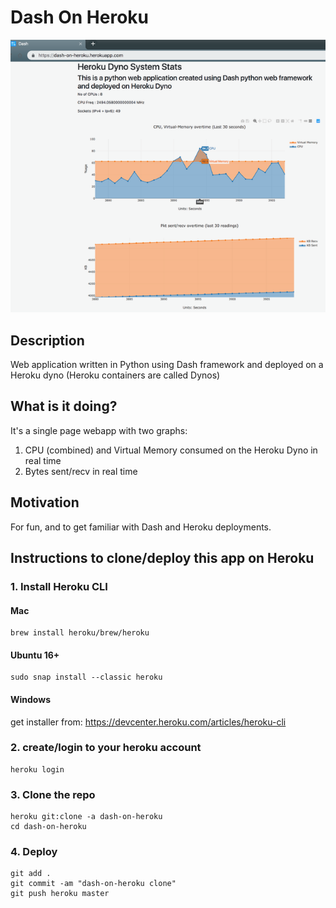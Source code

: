 # Dash On Heroku

![page](page.png)

## Description
Web application written in Python using Dash framework and deployed on a Heroku dyno
(Heroku containers are called Dynos)

## What is it doing?
It's a single page webapp with two graphs:
1. CPU (combined) and Virtual Memory consumed on the Heroku Dyno in real time
2. Bytes sent/recv in real time

## Motivation
For fun, and to get familiar with Dash and Heroku deployments.


## Instructions to clone/deploy this app on Heroku

### 1. Install Heroku CLI
#### Mac
    brew install heroku/brew/heroku
#### Ubuntu 16+
    sudo snap install --classic heroku
#### Windows
get installer from:
https://devcenter.heroku.com/articles/heroku-cli

### 2. create/login to your heroku account
    heroku login

### 3. Clone the repo
    heroku git:clone -a dash-on-heroku
    cd dash-on-heroku

### 4. Deploy
    git add .
    git commit -am "dash-on-heroku clone"
    git push heroku master

